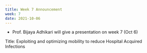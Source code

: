 ```yaml
---
title: Week 7 Announcement
week: 7
date: 2021-10-06
---
```


- Prof. Bijaya Adhikari will give a presentation on week 7 (Oct 6)

Title: Exploiting and optimizing mobility to reduce Hospital Acquired Infections


